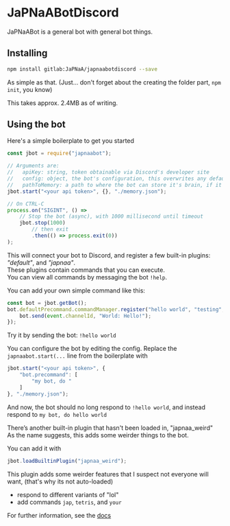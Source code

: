 # JaPNaABotDiscord
JaPNaABot is a general bot with general bot things.




## Installing
```sh
npm install gitlab:JaPNaA/japnaabotdiscord --save
```
As simple as that. (Just... don't forget about the creating the folder part, `npm init`, you know)

This takes approx. 2.4MB as of writing.

## Using the bot
Here's a simple boilerplate to get you started

```javascript
const jbot = require("japnaabot");

// Arguments are: 
//   apiKey: string, token obtainable via Discord's developer site
//   config: object, the bot's configuration, this overwrites any default config
//   pathToMemory: a path to where the bot can store it's brain, if it doesn't exist, it will make one itself.
jbot.start("<your api token>", {}, "./memory.json");

// On CTRL-C
process.on("SIGINT", () => 
    // Stop the bot (async), with 1000 millisecond until timeout
    jbot.stop(1000)
        // then exit
        .then(() => process.exit(0))
);
```
This will connect your bot to Discord, and register a few built-in plugins: *"default"*, and *"japnaa"*. <br>
These plugins contain commands that you can execute. <br>
You can view all commands by messaging the bot `!help`.

You can add your own simple command like this:
```javascript
const bot = jbot.getBot();
bot.defaultPrecommand.commandManager.register("hello world", "testing", function(event) {
    bot.send(event.channelId, "World: Hello!");
});
```
Try it by sending the bot: `!hello world`

You can configure the bot by editing the config. Replace the `japnaabot.start(...` line from the boilerplate with
```javascript
jbot.start("<your api token>", {
    "bot.precommand": [
        "my bot, do "
    ]
}, "./memory.json");
```
And now, the bot should no long respond to `!hello world`, and instead respond to `my bot, do hello world`

There’s another built-in plugin that hasn't been loaded in, "japnaa_weird" <br>
As the name suggests, this adds some weirder things to the bot.

You can add it with
```javascript
jbot.loadBuiltinPlugin("japnaa_weird");
```

This plugin adds some weirder features that I suspect not everyone will want, (that's why its not auto-loaded)
  - respond to different variants of "lol"
  - add commands `jap`, `tetris`, and `your`


For further information, see the [docs](docs/index.md)